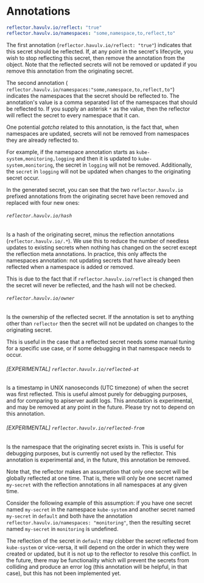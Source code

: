 
# Annotations

```yaml
reflector.havulv.io/reflect: "true"
reflector.havulv.io/namespaces: "some,namespace,to,reflect,to"
```

The first annotation (`reflector.havulv.io/reflect: "true"`) indicates
that this secret should be reflected. If, at any point in the secret's
lifecycle, you wish to stop reflecting this secret, then remove the
annotation from the object. Note that the reflected secrets will not be
removed or updated if you remove this annotation from the originating
secret.

The second annotation (
`reflector.havulv.io/namespaces:"some,namespace,to,reflect,to"`)
indicates the namespaces that the secret should be reflected to. The
annotation's value is a comma separated list of the namespaces that
should be reflected to. If you supply an asterisk `*` as the value,
then the reflector will reflect the secret to every namespace that it
can.

One potential _gotcha_ related to this annotation, is the fact that,
when namespaces are updated, secrets will not be removed from
namespaces they are already reflected to.

For example, if the namespace annotation starts as
`kube-system,monitoring,logging` and then it is updated to
`kube-system,monitoring`, the secret in `logging` will not be removed.
Additionally, the `secret` in `logging` will not be updated when
changes to the originating secret occur.

In the generated secret, you can see that the two `reflector.havulv.io`
prefixed annotations from the originating secret have been removed and
replaced with four new ones:


###### `reflector.havulv.io/hash`

Is a hash of the originating secret, minus the reflection annotations
(`reflector.havulv.io/.*`). We use this to reduce the number of
needless updates to existing secrets when nothing has changed on the
secret except the reflection meta annotations. In practice, this only
affects the namespaces annotation: not updating secrets that have
already been reflected when a namespace is added or removed.

This is due to the fact that if `reflector.havulv.io/reflect` is
changed then the secret will never be reflected, and the hash will
not be checked.


###### `reflector.havulv.io/owner`

Is the ownership of the reflected secret. If the annotation is set to
anything other than `reflector` then the secret will not be updated on
changes to the originating secret.

This is useful in the case that a reflected secret needs some manual
tuning for a specific use case, or if some debugging in that namespace
needs to occur.


###### [EXPERIMENTAL] `reflector.havulv.io/reflected-at`

Is a timestamp in UNIX nanoseconds (UTC timezone) of when the secret
was first reflected. This is useful almost purely for debugging
purposes, and for comparing to apiserver audit logs. This annotation
is experimental, and may be removed at any point in the future. Please
try not to depend on this annotation.


###### [EXPERIMENTAL] `reflector.havulv.io/reflected-from`

Is the namespace that the originating secret exists in. This is useful
for debugging purposes, but is currently not used by the reflector.
This annotation is experimental and, in the future, this annotation be
removed.

Note that, the reflector makes an assumption that only one secret
will be globally reflected at one time. That is, there will only be
one secret named `my-secret` with the reflection annotations in all
namespaces at any given time.

Consider the following example of this assumption: if you have one
secret named `my-secret` in the namespace `kube-system` and another
secret named `my-secret` in `default` and both have the annotation
`reflector.havulv.io/namespaces: "monitoring"`, then the resulting
secret named `my-secret` in `monitoring` is undefined.

The reflection of the secret in `default` may clobber the secret
reflected from `kube-system` or vice-versa, it will depend on the order
in which they were created or updated, but it is not up to the
reflector to resolve this conflict.  In the future, there may be
functionality which will prevent the secrets from colliding and produce
an error log (this annotation will be helpful, in that case), but this
has not been implemented yet.
